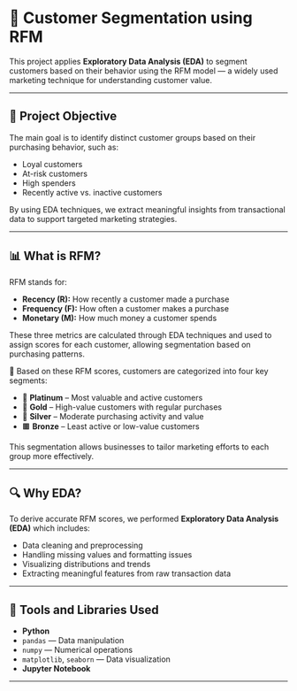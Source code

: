 # 🧠 Customer Segmentation using RFM 

This project applies **Exploratory Data Analysis (EDA)** to segment customers based on their behavior using the RFM model — a widely used marketing technique for understanding customer value.

---

## 🎯 Project Objective

The main goal is to identify distinct customer groups based on their purchasing behavior, such as:

- Loyal customers
- At-risk customers
- High spenders
- Recently active vs. inactive customers

By using EDA techniques, we extract meaningful insights from transactional data to support targeted marketing strategies.

---

## 📊 What is RFM?

RFM stands for:

- **Recency (R):** How recently a customer made a purchase  
- **Frequency (F):** How often a customer makes a purchase  
- **Monetary (M):** How much money a customer spends

These three metrics are calculated through EDA techniques and used to assign scores for each customer, allowing segmentation based on purchasing patterns.

🧩 Based on these RFM scores, customers are categorized into four key segments:

- 🥇 **Platinum** – Most valuable and active customers  
- 🥈 **Gold** – High-value customers with regular purchases  
- 🥉 **Silver** – Moderate purchasing activity and value  
- 🟫 **Bronze** – Least active or low-value customers

This segmentation allows businesses to tailor marketing efforts to each group more effectively.

---

## 🔍 Why EDA?

To derive accurate RFM scores, we performed **Exploratory Data Analysis (EDA)** which includes:

- Data cleaning and preprocessing  
- Handling missing values and formatting issues  
- Visualizing distributions and trends  
- Extracting meaningful features from raw transaction data  

---

## 🧰 Tools and Libraries Used

- **Python**
- `pandas` — Data manipulation  
- `numpy` — Numerical operations  
- `matplotlib`, `seaborn` — Data visualization  
- **Jupyter Notebook**

---
